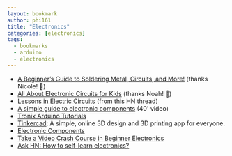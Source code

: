 ```yaml
---
layout: bookmark
author: phi161
title: "Electronics"
categories: [electronics]
tags:
  - bookmarks
  - arduino
  - electronics
---
```


* [A Beginner’s Guide to Soldering Metal, Circuits, and More!](https://alansfactoryoutlet.com/a-beginners-guide-to-soldering-metal-circuits-and-more/) (thanks Nicole! 🙂)
* [All About Electronic Circuits for Kids](https://www.speedwaymotors.com/Info/All-About-Electronic-Circuits-for-Kids) (thanks Noah! 🙂)
* [Lessons in Electric Circuits](https://www.allaboutcircuits.com/textbook/) (from [this](https://news.ycombinator.com/item?id=23562181) HN thread)
* [A simple guide to electronic components](https://www.youtube.com/watch?v=6Maq5IyHSuc) (40' video)
* [Tronix Arduino Tutorials](http://tronixstuff.com/tutorials/)
* [Tinkercad](https://www.tinkercad.com/): A simple, online 3D design and 3D printing app for everyone.
* [Electronic Components](https://medium.com/@assertchris/electronic-components-20bfc59004bd)
* [Take a Video Crash Course in Beginner Electronics](https://makezine.com/2016/01/11/take-a-video-crash-course-in-beginner-electronics/)
* [Ask HN: How to self-learn electronics?](https://news.ycombinator.com/item?id=16775744)
